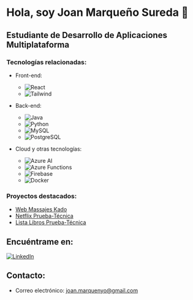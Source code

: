 # Hola, soy Joan Marqueño Sureda 👋

## Estudiante de Desarrollo de Aplicaciones Multiplataforma

### Tecnologías relacionadas:

- Front-end:
    - ![React](https://img.shields.io/badge/-React-61DAFB?style=for-the-badge&logo=react&logoColor=white&labelColor=101010)
    - ![Tailwind](https://img.shields.io/badge/-Tailwind-38B2AC?style=for-the-badge&logo=tailwind-css&logoColor=white&labelColor=101010)

- Back-end:
    - ![Java](https://img.shields.io/badge/-Java-007396?style=for-the-badge&logo=java&logoColor=white&labelColor=101010)
    - ![Python](https://img.shields.io/badge/-Python-3776AB?style=for-the-badge&logo=python&logoColor=white&labelColor=101010)
    - ![MySQL](https://img.shields.io/badge/-MySQL-4479A1?style=for-the-badge&logo=mysql&logoColor=white&labelColor=101010)
    - ![PostgreSQL](https://img.shields.io/badge/-PostgreSQL-336791?style=for-the-badge&logo=postgresql&logoColor=white&labelColor=101010)

- Cloud y otras tecnologías:
    - ![Azure AI](https://img.shields.io/badge/-Azure%20AI-0089D6?style=for-the-badge&logo=microsoft-azure&logoColor=white&labelColor=101010)
    - ![Azure Functions](https://img.shields.io/badge/-Azure%20Functions-0089D6?style=for-the-badge&logo=microsoft-azure&logoColor=white&labelColor=101010)
    - ![Firebase](https://img.shields.io/badge/-Firebase-FFCA28?style=for-the-badge&logo=firebase&logoColor=white&labelColor=101010)
    - ![Docker](https://img.shields.io/badge/-Docker-2496ED?style=for-the-badge&logo=docker&logoColor=white&labelColor=101010)

### Proyectos destacados:

- [Web Massajes Kado](https://kadomasajes.com)
- [Netflix Prueba-Técnica ](https://netflix-prueba-react.web.app/)
- [Lista Libros Prueba-Técnica](https://listalibrosjoanmarqueno.netlify.app/)


## Encuéntrame en:

[![LinkedIn](https://img.shields.io/badge/LinkedIn-Brais_Moure-0077B5?style=for-the-badge&logo=linkedin&logoColor=white&labelColor=101010)](https://www.linkedin.com/in/joanmarqueno/)

## Contacto:

- Correo electrónico: [joan.marquenyo@gmail.com](mailto:joan.marquenyo@gmail.com)

